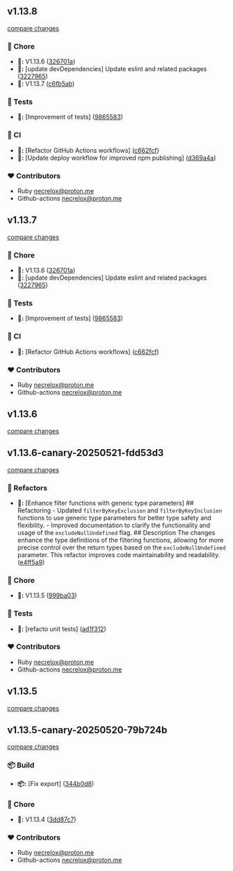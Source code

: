 
## v1.13.8

[compare changes](https://github.com/Basalt-Lab/basalt-helper/compare/v1.13.6-canary-20250521-fdd53d3...v1.13.8)

### 🦉 Chore

- **🦉:** V1.13.6 ([326701a](https://github.com/Basalt-Lab/basalt-helper/commit/326701a))
- **🦉:** [update devDependencies] Update eslint and related packages ([3227965](https://github.com/Basalt-Lab/basalt-helper/commit/3227965))
- **🦉:** V1.13.7 ([c6fb5ab](https://github.com/Basalt-Lab/basalt-helper/commit/c6fb5ab))

### 🧪 Tests

- **🧪:** [Improvement of tests] ([9865583](https://github.com/Basalt-Lab/basalt-helper/commit/9865583))

### 🤖 CI

- **🤖:** [Refactor GitHub Actions workflows] ([c662fcf](https://github.com/Basalt-Lab/basalt-helper/commit/c662fcf))
- **🤖:** [Update deploy workflow for improved npm publishing] ([d369a4a](https://github.com/Basalt-Lab/basalt-helper/commit/d369a4a))

### ❤️ Contributors

- Ruby <necrelox@proton.me>
- Github-actions <necrelox@proton.me>

## v1.13.7

[compare changes](https://github.com/Basalt-Lab/basalt-helper/compare/v1.13.6-canary-20250521-fdd53d3...v1.13.7)

### 🦉 Chore

- **🦉:** V1.13.6 ([326701a](https://github.com/Basalt-Lab/basalt-helper/commit/326701a))
- **🦉:** [update devDependencies] Update eslint and related packages ([3227965](https://github.com/Basalt-Lab/basalt-helper/commit/3227965))

### 🧪 Tests

- **🧪:** [Improvement of tests] ([9865583](https://github.com/Basalt-Lab/basalt-helper/commit/9865583))

### 🤖 CI

- **🤖:** [Refactor GitHub Actions workflows] ([c662fcf](https://github.com/Basalt-Lab/basalt-helper/commit/c662fcf))

### ❤️ Contributors

- Ruby <necrelox@proton.me>
- Github-actions <necrelox@proton.me>

## v1.13.6

[compare changes](https://github.com/Basalt-Lab/basalt-helper/compare/v1.13.6-canary-20250521-fdd53d3...v1.13.6)

## v1.13.6-canary-20250521-fdd53d3

[compare changes](https://github.com/Basalt-Lab/basalt-helper/compare/v1.13.5-canary-20250520-79b724b...v1.13.6-canary-20250521-fdd53d3)

### 🧹 Refactors

- **🧹:** [Enhance filter functions with generic type parameters] ## Refactoring - Updated `filterByKeyExclusion` and `filterByKeyInclusion` functions to use generic type parameters for better type safety and flexibility. - Improved documentation to clarify the functionality and usage of the `excludeNullUndefined` flag. ## Description The changes enhance the type definitions of the filtering functions, allowing for more precise control over the return types based on the `excludeNullUndefined` parameter. This refactor improves code maintainability and readability. ([e4ff5a9](https://github.com/Basalt-Lab/basalt-helper/commit/e4ff5a9))

### 🦉 Chore

- **🦉:** V1.13.5 ([999ba03](https://github.com/Basalt-Lab/basalt-helper/commit/999ba03))

### 🧪 Tests

- **🧪:** [refacto unit tests] ([ad1f312](https://github.com/Basalt-Lab/basalt-helper/commit/ad1f312))

### ❤️ Contributors

- Ruby <necrelox@proton.me>
- Github-actions <necrelox@proton.me>

## v1.13.5

[compare changes](https://github.com/Basalt-Lab/basalt-helper/compare/v1.13.5-canary-20250520-79b724b...v1.13.5)

## v1.13.5-canary-20250520-79b724b

[compare changes](https://github.com/Basalt-Lab/basalt-helper/compare/v1.13.4-canary-20250519-cba9bba...v1.13.5-canary-20250520-79b724b)

### 📦 Build

- **📦:** [Fix export] ([344b0d8](https://github.com/Basalt-Lab/basalt-helper/commit/344b0d8))

### 🦉 Chore

- **🦉:** V1.13.4 ([3dd87c7](https://github.com/Basalt-Lab/basalt-helper/commit/3dd87c7))

### ❤️ Contributors

- Ruby <necrelox@proton.me>
- Github-actions <necrelox@proton.me>

